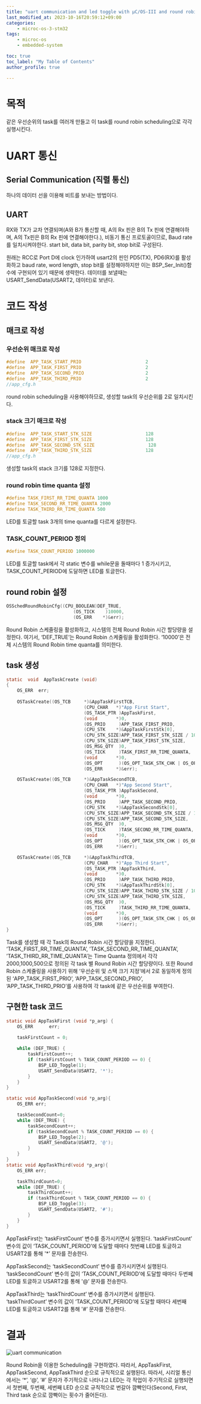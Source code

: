 ```yaml
---
title: "uart communication and led toggle with μC/OS-III and round robin scheduling"
last_modified_at: 2023-10-16T20:59:12+09:00
categories:
    - microc-os-3-stm32
tags:
    - microc-os
    - embedded-system

toc: true
toc_label: "My Table of Contents"
author_profile: true

---
```

# 목적
같은 우선순위의 task를 여러개 만들고 이 task를 round robin scheduling으로 각각 실행시킨다.

# UART 통신

## Serial Communication (직렬 통신)
하나의 데이터 선을 이용해 비트를 보내는 방법이다.

## UART
RX와 TX가 교차 연결되며(A와 B가 통신할 때, A의 Rx 핀은 B의 Tx 핀에 연결해야하며, A의 Tx핀은 B의 Rx 핀에 연결해야한다.), 비동기 통신 프로토골이므로, Baud rate를 일치시켜야한다.
start bit, data bit, parity bit, stop bit로 구성된다.

원래는 RCC로 Port D에 clock 인가하여 usart2의 핀인 PD5(TX), PD6(RX)를 활성화하고 baud rate, word length, stop bit를 설정해야하지만 이는 BSP_Ser_Init()함수에 구현되어 있기 때문에 생략한다. 데이터를 보낼때는 USART_SendData(USART2, 데이터)로 보낸다.

# 코드 작성

## 매크로 작성

### 우선순위 매크로 작성
```c
#define  APP_TASK_START_PRIO                        2
#define  APP_TASK_FIRST_PRIO                        2
#define  APP_TASK_SECOND_PRIO                       2
#define  APP_TASK_THIRD_PRIO                        2
//app_cfg.h
```
round robin scheduling을 사용해야하므로, 생성할 task의 우선순위를 2로 일치시킨다.

### stack 크기 매크로 작성
```c
#define  APP_TASK_START_STK_SIZE                    128
#define  APP_TASK_FIRST_STK_SIZE                    128
#define  APP_TASK_SECOND_STK_SIZE                    128
#define  APP_TASK_THIRD_STK_SIZE                    128
//app_cfg.h
```
생성할 task의 stack 크기를 128로 지정한다.

### round robin time quanta 설정

```c
#define TASK_FIRST_RR_TIME_QUANTA 1000
#define TASK_SECOND_RR_TIME_QUANTA 2000
#define TASK_THIRD_RR_TIME_QUANTA 500

```
LED를 토글할 task 3개의 time quanta를 다르게 설정한다.

### TASK_COUNT_PERIOD 정의

```c
#define TASK_COUNT_PERIOD 1000000
```
LED를 토글할 task에서 각 static 변수를 while문을 돌때마다 1 증가시키고, TASK_COUNT_PERIOD에 도달하면 LED를 토글한다.

## round robin 설정
```c
OSSchedRoundRobinCfg((CPU_BOOLEAN)DEF_TRUE, 
                         (OS_TICK    )10000,
                         (OS_ERR    *)&err);
```
Round Robin 스케줄링을 활성화하고, 시스템의 전체 Round Robin 시간 할당량을 설정한다.
여기서, ‘DEF_TRUE’는 Round Robin 스케줄링을 활성화한다. ‘10000’은 전체 시스템의 Round Robin time quanta를 의미한다.

## task 생성
```c
static  void  AppTaskCreate (void)
{
	OS_ERR  err;
	
	OSTaskCreate((OS_TCB     *)&AppTaskFirstTCB, 
							 (CPU_CHAR   *)"App First Start",
							 (OS_TASK_PTR )AppTaskFirst,
							 (void       *)0,
							 (OS_PRIO     )APP_TASK_FIRST_PRIO,
							 (CPU_STK    *)&AppTaskFirstStk[0],
							 (CPU_STK_SIZE)APP_TASK_FIRST_STK_SIZE / 10,
							 (CPU_STK_SIZE)APP_TASK_FIRST_STK_SIZE,
							 (OS_MSG_QTY  )0,
							 (OS_TICK     )TASK_FIRST_RR_TIME_QUANTA,
							 (void       *)0,
							 (OS_OPT      )(OS_OPT_TASK_STK_CHK | OS_OPT_TASK_STK_CLR),
							 (OS_ERR     *)&err);

    OSTaskCreate((OS_TCB     *)&AppTaskSecondTCB, 
							 (CPU_CHAR   *)"App Second Start",
							 (OS_TASK_PTR )AppTaskSecond,
							 (void       *)0,
							 (OS_PRIO     )APP_TASK_SECOND_PRIO,
							 (CPU_STK    *)&AppTaskSecondStk[0],
							 (CPU_STK_SIZE)APP_TASK_SECOND_STK_SIZE / 10,
							 (CPU_STK_SIZE)APP_TASK_SECOND_STK_SIZE,
							 (OS_MSG_QTY  )0,
							 (OS_TICK     )TASK_SECOND_RR_TIME_QUANTA,
							 (void       *)0,
							 (OS_OPT      )(OS_OPT_TASK_STK_CHK | OS_OPT_TASK_STK_CLR),
							 (OS_ERR     *)&err);

    OSTaskCreate((OS_TCB     *)&AppTaskThirdTCB, 
							 (CPU_CHAR   *)"App Third Start",
							 (OS_TASK_PTR )AppTaskThird,
							 (void       *)0,
							 (OS_PRIO     )APP_TASK_THIRD_PRIO,
							 (CPU_STK    *)&AppTaskThirdStk[0],
							 (CPU_STK_SIZE)APP_TASK_THIRD_STK_SIZE / 10,
							 (CPU_STK_SIZE)APP_TASK_THIRD_STK_SIZE,
							 (OS_MSG_QTY  )0,
							 (OS_TICK     )TASK_THIRD_RR_TIME_QUANTA,
							 (void       *)0,
							 (OS_OPT      )(OS_OPT_TASK_STK_CHK | OS_OPT_TASK_STK_CLR),
							 (OS_ERR     *)&err);
}

```
Task를 생성할 때 각 Task의 Round Robin 시간 할당량을 지정한다.
‘TASK_FIRST_RR_TIME_QUANTA’, ’TASK_SECOND_RR_TIME_QUANTA’, ’TASK_THIRD_RR_TIME_QUANTA’는 Time Quanta 정의에서 각각 2000,1000,500으로 정의된 각 task 별 Round Robin 시간 할당량이다.
또한 Round Robin 스케쥴링을 사용하기 위해 ‘우선순위 및 스택 크기 지정’에서 2로 동일하게 정의된 ‘APP_TASK_FIRST_PRIO’, ‘APP_TASK_SECOND_PRIO’, 
‘APP_TASK_THIRD_PRIO’를 사용하여 각 task에 같은 우선순위를 부여한다.

## 구현한 task 코드
```c
static void AppTaskFirst (void *p_arg) {
	OS_ERR      err;
	
	taskFirstCount = 0;

	while (DEF_TRUE) {
		taskFirstCount++;
		if (taskFirstCount % TASK_COUNT_PERIOD == 0) {
			BSP_LED_Toggle(1);
			USART_SendData(USART2, '*');
		}
	}
}

static void AppTaskSecond(void *p_arg){
    OS_ERR err;

    taskSecondCount=0;
    while (DEF_TRUE) {
		taskSecondCount++;
		if (taskSecondCount % TASK_COUNT_PERIOD == 0) {
			BSP_LED_Toggle(2);
			USART_SendData(USART2, '@');
		}
	}
}
static void AppTaskThird(void *p_arg){
    OS_ERR err;

    taskThirdCount=0;
    while (DEF_TRUE) {
		taskThirdCount++;
		if (taskThirdCount % TASK_COUNT_PERIOD == 0) {
			BSP_LED_Toggle(3);
			USART_SendData(USART2, '#');
		}
	}
}
```
AppTaskFirst는 ‘taskFirstCount’ 변수를 증가시키면서 실행된다.
‘taskFirstCount’ 변수의 값이 ‘TASK_COUNT_PERIOD’에 도달할 때마다 첫번째 LED를 토글하고 USART2를 통해 '*’ 문자를 전송한다.

AppTaskSecond는 ‘taskSecondCount’ 변수를 증가시키면서 실행된다.
‘taskSecondCount’ 변수의 값이 ‘TASK_COUNT_PERIOD’에 도달할 때마다 두번째 LED를 토글하고 USART2를 통해 '@’ 문자를 전송한다.

AppTaskThird는 ‘taskThirdCount’ 변수를 증가시키면서 실행된다.
‘taskThirdCount’ 변수의 값이 ‘TASK_COUNT_PERIOD’에 도달할 때마다 세번째 LED를 토글하고 USART2를 통해 '#’ 문자를 전송한다.

# 결과
![uart communication](https://github.com/minchoCoin/minchoCoin.github.io/assets/62372650/399a8301-0b9e-49d6-ae33-07a39e72666b)

Round Robin을 이용한 Scheduling을 구현하였다. 따라서, AppTaskFirst, AppTaskSecond, AppTaskThird 순으로 규칙적으로 실행된다.
따라서, 시리얼 통신에서는 ‘*’, ‘@’, ‘#’ 문자가 주기적으로 나타나고 LED는 각 작업이 주기적으로 실행되면서 첫번째, 두번째, 세번째 LED 순으로 규칙적으로 번갈아 깜빡인다(Second, First, Third task 순으로 깜빡이는 횟수가 줄어든다).



